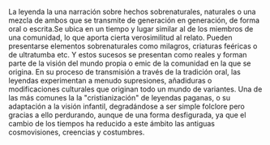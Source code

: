 La leyenda la una narración sobre hechos sobrenaturales, naturales o una mezcla de ambos que se transmite de generación en generación, de forma oral o escrita.Se ubica en un tiempo y lugar similar al de los miembros de una comunidad, lo que aporta cierta verosimilitud al relato. 
Pueden presentarse elementos sobrenaturales como milagros, criaturas feéricas o de ultratumba etc. Y estos sucesos se presentan como reales y forman parte de la visión del mundo propia o emic de la comunidad en la que se origina. 
En su proceso de transmisión a través de la tradición oral, las leyendas experimentan a menudo supresiones, añadiduras o modificaciones culturales que originan todo un mundo de variantes. 
Una de las más comunes la la "cristianización" de leyendas paganas, o su adaptación a la visión infantil, degradándose a ser simple folclore pero gracias a ello perdurando, aunque de una forma desfigurada, ya que el cambio de los tiempos ha reducido a este ámbito las antiguas cosmovisiones, creencias y costumbres.